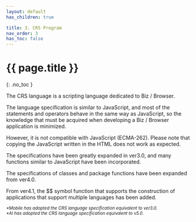 ```yaml
---
layout: default
has_children: true

title: 3. CRS Program
nav_order: 3
has_toc: false
---
```


# {{ page.title }}

{: .no_toc }

The CRS language is a scripting language dedicated to Biz / Browser.

The language specification is similar to JavaScript, and most of the statements and operators behave in the same way as JavaScript, so the knowledge that must be acquired when developing a Biz / Browser application is minimized.

However, it is not compatible with JavaScript (ECMA-262). Please note that copying the JavaScript written in the HTML does not work as expected.

The specifications have been greatly expanded in ver3.0, and many functions similar to JavaScript have been incorporated.

The specifications of classes and package functions have been expanded from ver4.0.

From ver4.1, the $$ symbol function that supports the construction of applications that support multiple languages has been added.

*<small>\*Mobile has adopted the CRS language specification equivalent to ver3.0.</small>* <br>
*<small>\*AI has adopted the CRS language specification equivalent to v5.0.</small>* <br>

